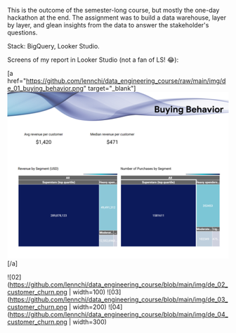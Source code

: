 This is the outcome of the semester-long course, but mostly the one-day hackathon at the end. The assignment was to build a data warehouse, layer by layer, and glean insights from the data to answer the stakeholder's questions.

Stack: BigQuery, Looker Studio.

Screens of my report in Looker Studio (not a fan of LS! 😂):

[a href="https://github.com/lennchi/data_engineering_course/raw/main/img/de_01_buying_behavior.png" target="_blank"]
  ![Buying Behavior](https://github.com/lennchi/data_engineering_course/raw/main/img/de_01_buying_behavior.png)
[/a]

![02](https://github.com/lennchi/data_engineering_course/blob/main/img/de_02_customer_churn.png | width=100)
![03](https://github.com/lennchi/data_engineering_course/blob/main/img/de_03_customer_churn.png | width=200)
![04](https://github.com/lennchi/data_engineering_course/blob/main/img/de_04_customer_churn.png | width=300)
